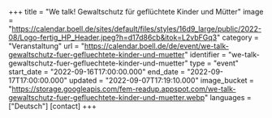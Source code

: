 +++
title = "We talk! Gewaltschutz für geflüchtete Kinder und Mütter"
image = "https://calendar.boell.de/sites/default/files/styles/16d9_large/public/2022-08/Logo-fertig_HP_Header.jpeg?h=d17d86cb&itok=L2vbFGq3"
category = "Veranstaltung"
url = "https://calendar.boell.de/de/event/we-talk-gewaltschutz-fuer-gefluechtete-kinder-und-muetter"
identifier = "we-talk-gewaltschutz-fuer-gefluechtete-kinder-und-muetter"
type = "event"
start_date = "2022-09-16T17:00:00.000"
end_date = "2022-09-17T17:00:00.000"
updated = "2022-09-07T17:19:10.000"
image_bucket = "https://storage.googleapis.com/fem-readup.appspot.com/we-talk-gewaltschutz-fuer-gefluechtete-kinder-und-muetter.webp"
languages = ["Deutsch"]
[contact]
+++